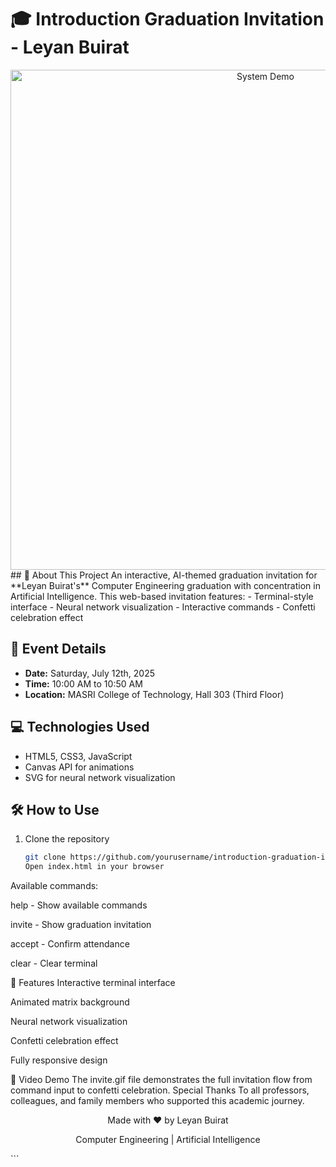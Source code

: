 # 🎓 Introduction Graduation Invitation - Leyan Buirat

<div align="center">
  <img src="invite.gif" width="800" alt="System Demo">
</div>
## 🚀 About This Project
An interactive, AI-themed graduation invitation for **Leyan Buirat's** Computer Engineering graduation with concentration in Artificial Intelligence. This web-based invitation features:
- Terminal-style interface
- Neural network visualization
- Interactive commands
- Confetti celebration effect

## 📅 Event Details
- **Date:** Saturday, July 12th, 2025
- **Time:** 10:00 AM to 10:50 AM
- **Location:** MASRI College of Technology, Hall 303 (Third Floor)

## 💻 Technologies Used
- HTML5, CSS3, JavaScript
- Canvas API for animations
- SVG for neural network visualization

## 🛠️ How to Use
1. Clone the repository
   ```bash
   git clone https://github.com/yourusername/introduction-graduation-invitation.git
   Open index.html in your browser

Available commands:

help - Show available commands

invite - Show graduation invitation

accept - Confirm attendance

clear - Clear terminal

🌟 Features
Interactive terminal interface

Animated matrix background

Neural network visualization

Confetti celebration effect

Fully responsive design

🎥 Video Demo
The invite.gif file demonstrates the full invitation flow from command input to confetti celebration.
 Special Thanks
To all professors, colleagues, and family members who supported this academic journey.

<div align="center"> <p>Made with ❤️ by Leyan Buirat</p> <p>Computer Engineering | Artificial Intelligence</p> </div> ```
